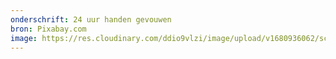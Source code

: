 ```yaml
---
onderschrift: 24 uur handen gevouwen
bron: Pixabay.com
image: https://res.cloudinary.com/ddio9vlzi/image/upload/v1680936062/sciencegeek/posts/laatste-24-uur-handen-gevouwen.jpg
---
```


